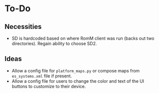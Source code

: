 # To-Do

## Necessities

- SD is hardcoded based on where RomM client was run (backs out two directories). Regain ability to choose SD2.

## Ideas

- Allow a config file for `platform_maps.py` or compose maps from `es_systems.xml` file if present.
- Allow a config file for users to change the color and text of the UI buttons to customize to their device.

